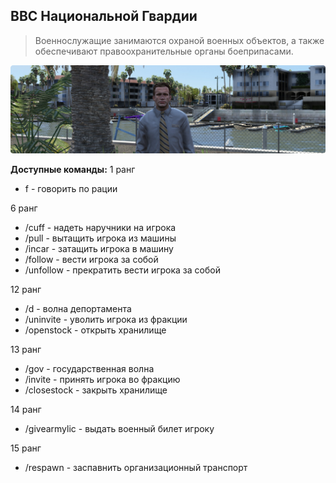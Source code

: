 ## ВВС Национальной Гвардии

>Военнослужащие занимаются охраной военных объектов, а также обеспечивают правоохранительные органы боеприпасами.

![image](https://raw.githubusercontent.com/DarthMaxou/arizona-help/main/assets/Image.png)

**Доступные команды:**
1 ранг
- f - говорить по рации

6 ранг

- /cuff - надеть наручники на игрока
- /pull - вытащить игрока из машины
- /incar - затащить игрока в машину
- /follow - вести игрока за собой
- /unfollow - прекратить вести игрока за собой

12 ранг

- /d - волна депортамента
- /uninvite - уволить игрока из фракции
- /openstock - открыть хранилище

13 ранг

- /gov - государственная волна
- /invite - принять игрока во фракцию
- /closestock - закрыть хранилище

14 ранг

- /givearmylic - выдать военный билет игроку

15 ранг

- /respawn - заспавнить организационный транспорт